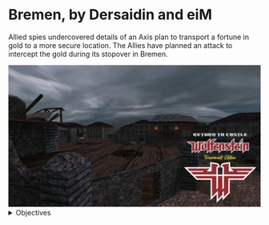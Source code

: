 # Bremen, by Dersaidin and eiM

Allied spies undercovered details of an Axis plan to transport a fortune in gold to a more secure location. The Allies have planned an attack to intercept the gold during its stopover in Bremen.

<img src="https://github.com/rtcw-online/te_bremen/blob/develop/levelshots/te_bremen.jpg">
<details>
  <summary>Objectives</summary>
  <img src="https://github.com/rtcw-online/te_bremen/blob/develop/objectives/te_bremen/te_bremen_1.jpg" width="640" height="360">
  <img src="https://github.com/rtcw-online/te_bremen/blob/develop/objectives/te_bremen/te_bremen_2.jpg" width="640" height="360">
  <img src="https://github.com/rtcw-online/te_bremen/blob/develop/objectives/te_bremen/te_bremen_3.jpg" width="640" height="360">
  <img src="https://github.com/rtcw-online/te_bremen/blob/develop/objectives/te_bremen/te_bremen_4.jpg" width="640" height="360">
  <img src="https://github.com/rtcw-online/te_bremen/blob/develop/objectives/te_bremen/te_bremen_5.jpg" width="640" height="360">
  <img src="https://github.com/rtcw-online/te_bremen/blob/develop/objectives/te_bremen/te_bremen_6.jpg" width="640" height="360">
</details>

